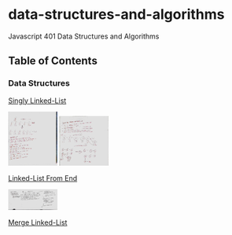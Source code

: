 # data-structures-and-algorithms
Javascript 401 Data Structures and Algorithms

## Table of Contents

### Data Structures
[Singly Linked-List](https://github.com/jeremy-401-advanced-javascript/data-structures-and-algorithms/pull/4)


<img src="./assets/images/code-challenge-6.2.jpg" width="100">
<img src="./assets/images/code-challenge-6.jpg" width="100">

[Linked-List From End](https://github.com/jeremy-401-advanced-javascript/data-structures-and-algorithms/pull/6)


<img src="./assets/images/lindedlistKend.jpg" width="100">


[Merge Linked-List](https://github.com/jeremy-401-advanced-javascript/data-structures-and-algorithms/pull/6)




